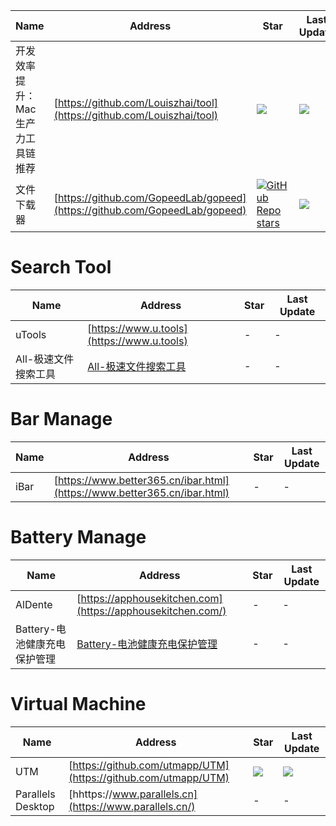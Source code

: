 Name| Address | Star| Last Update
-|-|-|-|
开发效率提升：Mac 生产力工具链推荐|[https://github.com/Louiszhai/tool](https://github.com/Louiszhai/tool)|<img src="https://img.shields.io/github/stars/Louiszhai/tool?style=for-the-badge" />|<img src="https://img.shields.io/github/last-commit/Louiszhai/tool?style=for-the-badge" />
文件下载器|[https://github.com/GopeedLab/gopeed](https://github.com/GopeedLab/gopeed)|[![GitHub Repo stars](https://img.shields.io/github/stars/GopeedLab/gopeed?style=for-the-badge)](https://github.com/GopeedLab/gopeed/stargazers)|<img src="https://img.shields.io/github/last-commit/GopeedLab/gopeed?style=for-the-badge" />

# Search Tool
Name| Address | Star| Last Update
-|-|-|-|
uTools|[https://www.u.tools](https://www.u.tools)|-|- 
All-极速文件搜索工具|[All-极速文件搜索工具](https://apps.apple.com/cn/app/all-%E6%9E%81%E9%80%9F%E6%96%87%E4%BB%B6%E6%90%9C%E7%B4%A2%E5%B7%A5%E5%85%B7/id1618593760)|-|- 

# Bar Manage
Name| Address | Star| Last Update
-|-|-|-|
iBar|[https://www.better365.cn/ibar.html](https://www.better365.cn/ibar.html)|-|- 

# Battery Manage
Name| Address | Star| Last Update
-|-|-|-|
AlDente|[https://apphousekitchen.com](https://apphousekitchen.com/)|-|- 
Battery-电池健康充电保护管理|[Battery-电池健康充电保护管理](https://apps.apple.com/cn/app/battery-%E7%94%B5%E6%B1%A0%E5%81%A5%E5%BA%B7%E5%85%85%E7%94%B5%E4%BF%9D%E6%8A%A4%E7%AE%A1%E7%90%86/id6476085628)|-|- 

# Virtual Machine
Name| Address | Star| Last Update
-|-|-|-|
UTM|[https://github.com/utmapp/UTM](https://github.com/utmapp/UTM)|<img src="https://img.shields.io/github/stars/utmapp/UTM?style=for-the-badge" />|<img src="https://img.shields.io/github/last-commit/utmapp/UTM?style=for-the-badge" />
Parallels Desktop|[hhttps://www.parallels.cn](https://www.parallels.cn/)|-|-